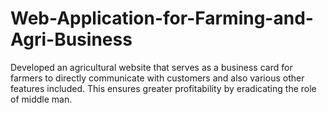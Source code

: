 # Web-Application-for-Farming-and-Agri-Business
Developed an agricultural website that serves as a business card for farmers to directly communicate with customers and also various other features included. This ensures greater profitability by eradicating the role of middle man.
